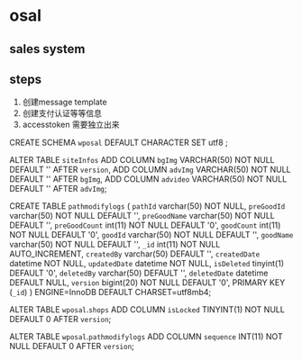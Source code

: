 # osal
## sales system

## steps
1. 创建message template
2. 创建支付认证等等信息
3. accesstoken 需要独立出来

CREATE SCHEMA `wposal` DEFAULT CHARACTER SET utf8 ;

ALTER TABLE `siteInfos` 
ADD COLUMN `bgImg` VARCHAR(50) NOT NULL DEFAULT '' AFTER `version`,
ADD COLUMN `advImg` VARCHAR(50) NOT NULL DEFAULT '' AFTER `bgImg`,
ADD COLUMN `advideo` VARCHAR(50) NOT NULL DEFAULT '' AFTER `advImg`;

CREATE TABLE `pathmodifylogs` (
  `pathId` varchar(50) NOT NULL,
  `preGoodId` varchar(50) NOT NULL DEFAULT '',
  `preGoodName` varchar(50) NOT NULL DEFAULT '',
  `preGoodCount` int(11) NOT NULL DEFAULT '0',
  `goodCount` int(11) NOT NULL DEFAULT '0',
  `goodId` varchar(50) NOT NULL DEFAULT '',
  `goodName` varchar(50) NOT NULL DEFAULT '',
  `_id` int(11) NOT NULL AUTO_INCREMENT,
  `createdBy` varchar(50) DEFAULT '',
  `createdDate` datetime NOT NULL,
  `updatedDate` datetime NOT NULL,
  `isDeleted` tinyint(1) DEFAULT '0',
  `deletedBy` varchar(50) DEFAULT '',
  `deletedDate` datetime DEFAULT NULL,
  `version` bigint(20) NOT NULL DEFAULT '0',
  PRIMARY KEY (`_id`)
) ENGINE=InnoDB DEFAULT CHARSET=utf8mb4;

ALTER TABLE `wposal`.`shops` 
ADD COLUMN `isLocked` TINYINT(1) NOT NULL DEFAULT 0 AFTER `version`;

ALTER TABLE `wposal`.`pathmodifylogs` 
ADD COLUMN `sequence` INT(11) NOT NULL DEFAULT 0 AFTER `version`;
